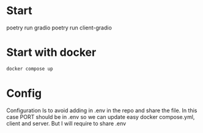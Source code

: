 # Start

poetry run gradio
poetry run client-gradio

# Start with docker

```bash
docker compose up
```

# Config

Configuration Is to avoid adding in .env in the repo and share the file.
In this case PORT should be in .env so we can update easy docker compose.yml, client and server. But I will require to share .env
